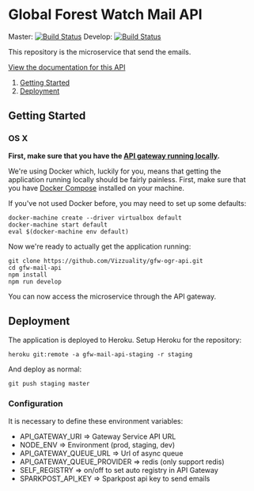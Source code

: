 # Global Forest Watch Mail API

Master: [![Build Status](https://travis-ci.org/gfw-api/gfw-mail-api.svg?branch=master)](https://travis-ci.org/gfw-api/gfw-mail-api) Develop: [![Build Status](https://travis-ci.org/gfw-api/gfw-mail-api.svg?branch=develop)](https://travis-ci.org/gfw-api/gfw-mail-api)

This repository is the microservice that send the emails.

[View the documentation for this
API](http://gfw-api.github.io/swagger-ui/?url=https://raw.githubusercontent.com/gfw-api/gfw-mail-api/master/app/microservice/swagger.yml#/Mail)

1. [Getting Started](#getting-started)
2. [Deployment](#deployment)

## Getting Started

### OS X

**First, make sure that you have the [API gateway running
locally](https://github.com/Vizzuality/api-gateway/tree/master#getting-started).**

We're using Docker which, luckily for you, means that getting the
application running locally should be fairly painless. First, make sure
that you have [Docker Compose](https://docs.docker.com/compose/install/)
installed on your machine.

If you've not used Docker before, you may need to set up some defaults:

```
docker-machine create --driver virtualbox default
docker-machine start default
eval $(docker-machine env default)
```

Now we're ready to actually get the application running:

```
git clone https://github.com/Vizzuality/gfw-ogr-api.git
cd gfw-mail-api
npm install
npm run develop
```

You can now access the microservice through the API gateway.

## Deployment

The application is deployed to Heroku. Setup Heroku for the repository:

```
heroku git:remote -a gfw-mail-api-staging -r staging
```

And deploy as normal:

```
git push staging master
```

### Configuration

It is necessary to define these environment variables:

* API_GATEWAY_URI => Gateway Service API URL
* NODE_ENV => Environment (prod, staging, dev)
* API_GATEWAY_QUEUE_URL => Url of async queue
* API_GATEWAY_QUEUE_PROVIDER => redis (only support redis)
* SELF_REGISTRY => on/off to set auto registry in API Gateway
* SPARKPOST_API_KEY => Sparkpost api key to send emails
